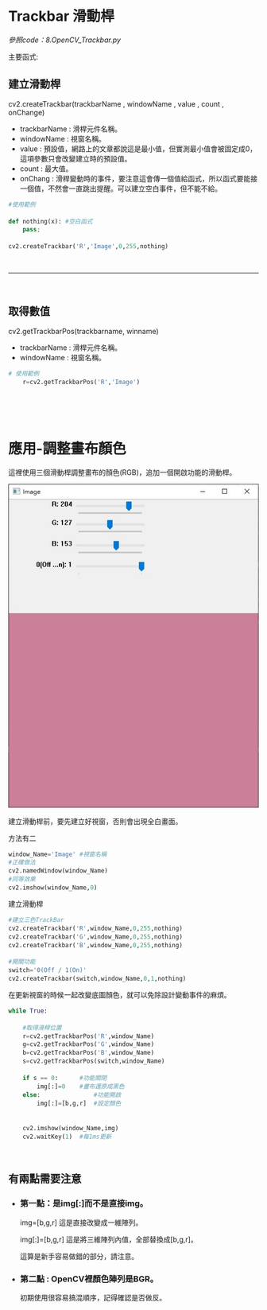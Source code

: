 # Trackbar 滑動桿

_參照code：8.OpenCV_Trackbar.py_


主要函式:

## 建立滑動桿

cv2.createTrackbar(trackbarName , windowName , value , count , onChange)

+ trackbarName : 滑桿元件名稱。
+ windowName : 視窗名稱。
+ value : 預設值，網路上的文章都說這是最小值，但實測最小值會被固定成0，
這項參數只會改變建立時的預設值。
+ count : 最大值。
+ onChang : 滑桿變動時的事件，要注意這會傳一個值給函式，所以函式要能接一個值，不然會一直跳出提醒。可以建立空白事件，但不能不給。

```python
#使用範例

def nothing(x): #空白函式
    pass;

cv2.createTrackbar('R','Image',0,255,nothing)
```

<br/>

---

<br/>

## 取得數值

cv2.getTrackbarPos(trackbarname, winname)

+ trackbarName : 滑桿元件名稱。
+ windowName : 視窗名稱。


```python
# 使用範例
    r=cv2.getTrackbarPos('R','Image')
```

<br/>
<br/>
<br/>

# 應用-調整畫布顏色

這裡使用三個滑動桿調整畫布的顏色(RGB)，追加一個開啟功能的滑動桿。

![trackbar](./IMG/tarckbar.jpg)

建立滑動桿前，要先建立好視窗，否則會出現全白畫面。

方法有二

```python
window_Name='Image' #視窗名稱
#正確做法
cv2.namedWindow(window_Name)
#同等效果
cv2.imshow(window_Name,0)
```

建立滑動桿

```python
#建立三色TrackBar
cv2.createTrackbar('R',window_Name,0,255,nothing)   
cv2.createTrackbar('G',window_Name,0,255,nothing)
cv2.createTrackbar('B',window_Name,0,255,nothing)

#開關功能
switch='0(Off / 1(On)'
cv2.createTrackbar(switch,window_Name,0,1,nothing)
```

在更新視窗的時候一起改變底圖顏色，就可以免除設計變動事件的麻煩。

```python
while True:

    #取得滑桿位置
    r=cv2.getTrackbarPos('R',window_Name)
    g=cv2.getTrackbarPos('G',window_Name)
    b=cv2.getTrackbarPos('B',window_Name)
    s=cv2.getTrackbarPos(switch,window_Name)

    if s == 0:      #功能關閉
        img[:]=0    #畫布還原成黑色
    else:               #功能開啟
        img[:]=[b,g,r]  #設定顏色


    cv2.imshow(window_Name,img)
    cv2.waitKey(1)  #每1ms更新
```

<br/>

## 有兩點需要注意

+ ### 第一點：是img[:]而不是直接img。
  

    img=[b,g,r]  這是直接改變成一維陣列。

    img[:]=[b,g,r] 這是將三維陣列內值，全部替換成[b,g,r]。

    這算是新手容易做錯的部分，請注意。

+ ### 第二點 : OpenCV裡顏色陣列是BGR。
    初期使用很容易搞混順序，記得確認是否做反。

